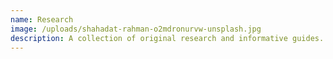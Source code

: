 ```yaml
---
name: Research
image: /uploads/shahadat-rahman-o2mdronurvw-unsplash.jpg
description: A collection of original research and informative guides.
---
```

